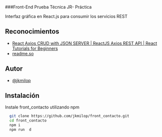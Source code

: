 ###Front-End Prueba Técnica JR- Práctica

Interfaz gráfica en React.js para consumir los servicios REST


## Reconocimientos

 - [React Axios CRUD with JSON SERVER | ReactJS Axios REST API | React Tutorials for Beginners](https://www.youtube.com/watch?v=59z1_3-vTOk&t=1264s&ab_channel=DipeshMalvia)
 - [readme.so](https://readme.so/editor)
 
## Autor

- [@jkmilop](https://www.github.com/jkmilop)


## Instalación


Instale front_contacto utilizando npm

```bash
  git clone https://github.com/jkmilop/front_contacto.git
  cd front_contacto
  npm i
  npm run  d
```
    
